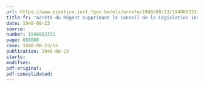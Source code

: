 ```yaml
---
url: https://www.ejustice.just.fgov.be/eli/arrete/1948/08/23/1948082331/justel
title-fr: "Arrêté du Régent supprimant le Conseil de la Législation institué auprès du Ministère de la Justice"
date: 1948-08-23
source:
number: 1948082331
page: 888888
case: 1948-08-23/55
publication: 1948-08-23
starts:
modifies:
pdf-original:
pdf-consolidated:
---
```


